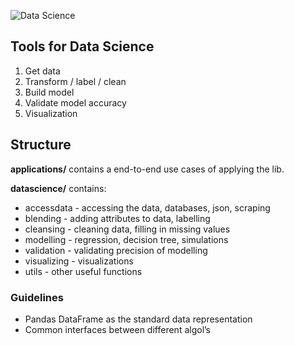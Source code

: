 
![Data Science](https://media.licdn.com/media/p/7/005/05b/28e/09d94fd.png "Data Science" )

## Tools for Data Science

1. Get data
1. Transform / label / clean
1. Build model
1. Validate model accuracy
1. Visualization 


## Structure

**applications/** contains a end-to-end use cases of applying the lib.

**datascience/** contains:

-   accessdata - accessing the data, databases, json, scraping
-   blending - adding attributes to data, labelling
-   cleansing - cleaning data, filling in missing values 
-   modelling - regression, decision tree, simulations
-   validation - validating precision of modelling
-   visualizing - visualizations
-   utils - other useful functions



### Guidelines

- Pandas DataFrame as the standard data representation
- Common interfaces between different algol’s
